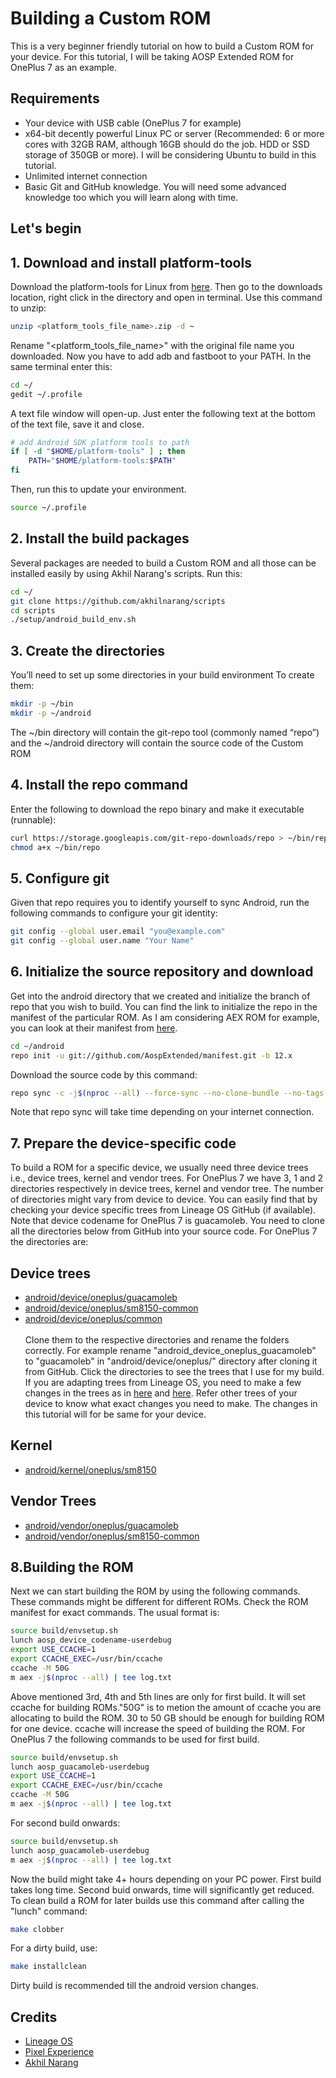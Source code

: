 
# Building a Custom ROM

This is a very beginner friendly tutorial on how to build a Custom ROM for your device. For this tutorial, I will be taking AOSP Extended ROM for OnePlus 7 as an example.
## Requirements

- Your device with USB cable (OnePlus 7 for example)
- x64-bit decently powerful Linux PC or server (Recommended: 6 or more cores with 32GB RAM, although 16GB should do the job. HDD or SSD storage of 350GB or more). I will be considering Ubuntu to build in this tutorial.
- Unlimited internet connection
- Basic Git and GitHub knowledge. You will need some advanced knowledge too which you will learn along with time.

## Let's begin
## 1. Download and install platform-tools


Download the platform-tools for Linux from [here](https://developer.android.com/studio/releases/platform-tools).
Then go to the downloads location, right click in the directory and open in terminal. Use this command to unzip:
```bash
unzip <platform_tools_file_name>.zip -d ~
```
Rename "<platform_tools_file_name>" with the original file name you downloaded. Now you have to add adb and fastboot to your PATH. In the same terminal enter this:
```bash
cd ~/
gedit ~/.profile
```
A text file window will open-up. Just enter the following text at the bottom of the text file, save it and close.
```bash
# add Android SDK platform tools to path
if [ -d "$HOME/platform-tools" ] ; then
    PATH="$HOME/platform-tools:$PATH"
fi
```
Then, run this to update your environment.
```bash
source ~/.profile
```
## 2. Install the build packages
Several packages are needed to build a Custom ROM and all those can be installed easily by using Akhil Narang's scripts. Run this:
```bash
cd ~/
git clone https://github.com/akhilnarang/scripts
cd scripts
./setup/android_build_env.sh
```
## 3. Create the directories
You’ll need to set up some directories in your build environment
To create them:
```bash
mkdir -p ~/bin
mkdir -p ~/android
```
The ~/bin directory will contain the git-repo tool (commonly named “repo”) and the ~/android directory will contain the source code of the Custom ROM


## 4. Install the repo command
Enter the following to download the repo binary and make it executable (runnable):
```bash
curl https://storage.googleapis.com/git-repo-downloads/repo > ~/bin/repo
chmod a+x ~/bin/repo
```
## 5. Configure git
Given that repo requires you to identify yourself to sync Android, run the following commands to configure your git identity:
```bash
git config --global user.email "you@example.com"
git config --global user.name "Your Name"
```
## 6. Initialize the source repository and download
Get into the android directory that we created and initialize the branch of repo that you wish to build. You can find the link to initialize the repo in the manifest of the particular ROM. As I am considering AEX ROM for example, you can look at their manifest from [here](https://github.com/AospExtended/manifest).
```bash
cd ~/android
repo init -u git://github.com/AospExtended/manifest.git -b 12.x
```
Download the source code by this command:
```bash
repo sync -c -j$(nproc --all) --force-sync --no-clone-bundle --no-tags
```
Note that repo sync will take time depending on your internet connection.

## 7. Prepare the device-specific code
To build a ROM for a specific device, we usually need three device trees i.e., device trees, kernel and vendor trees. 
For OnePlus 7 we have 3, 1 and 2 directories respectively in device trees, kernel and vendor tree. The number of directories might vary from device to device. You can easily find that by checking your device specific trees from Lineage OS GitHub (if available). Note that device codename for OnePlus 7 is guacamoleb.  You need to clone all the directories below from GitHub into your source code. For OnePlus 7 the directories are:
## Device trees
- [android/device/oneplus/guacamoleb](https://github.com/shantanu-sarkar/android_device_oneplus_guacamoleb)
- [android/device/oneplus/sm8150-common](https://github.com/AospExtended-Devices/device_oneplus_sm8150-common)
- [android/device/oneplus/common](https://github.com/AospExtended-Devices/device_oneplus_common) <br /> <br />
Clone them to the respective directories
and rename the folders correctly. For example rename "android_device_oneplus_guacamoleb" to "guacamoleb" in "android/device/oneplus/" directory after cloning it from GitHub.
Click the directories to see the trees that I use for my build. If you are adapting trees from Lineage OS, you need to make a few changes in the trees as in [here](https://github.com/shantanu-sarkar/android_device_oneplus_guacamoleb/commit/1d83a5ca546a9ebb20175eb156fbf9888e4dc2d6) and [here](https://github.com/AospExtended-Devices/device_oneplus_sm8150-common/commit/813b0320384b95c5461b2776388c561a64868864). Refer other trees of your device to know what exact changes you need to make. The changes in this tutorial will for be same for your device.
## Kernel
- [android/kernel/oneplus/sm8150](https://github.com/AospExtended-Devices/kernel_oneplus_sm8150)
## Vendor Trees
- [android/vendor/oneplus/guacamoleb](https://github.com/shantanu-sarkar/android_vendor_oneplus_guacamoleb)
- [android/vendor/oneplus/sm8150-common](https://github.com/shantanu-sarkar/android_vendor_oneplus_sm8150-common)

## 8.Building the ROM
Next we can start building the ROM by using the following commands. These commands might be different for different ROMs. Check the ROM manifest for exact commands.
The usual format is:
```bash
source build/envsetup.sh
lunch aosp_device_codename-userdebug
export USE_CCACHE=1
export CCACHE_EXEC=/usr/bin/ccache
ccache -M 50G
m aex -j$(nproc --all) | tee log.txt
```
Above mentioned 3rd, 4th and 5th lines are only for first build. It will set ccache for building ROMs."50G" is to metion the amount of ccache you are allocating to build the ROM. 30 to 50 GB should be enough for building ROM for one device. ccache will increase the speed of building the ROM.
For OnePlus 7 the following commands to be used for first build.
```bash
source build/envsetup.sh
lunch aosp_guacamoleb-userdebug
export USE_CCACHE=1
export CCACHE_EXEC=/usr/bin/ccache
ccache -M 50G
m aex -j$(nproc --all) | tee log.txt
```
For second build onwards:
```bash
source build/envsetup.sh
lunch aosp_guacamoleb-userdebug
m aex -j$(nproc --all) | tee log.txt
```
Now the build might take 4+ hours depending on your PC power. First build takes long time. Second buid onwards, time will significantly get reduced. To clean build a ROM for later builds use this command after calling the "lunch" command:
```bash
make clobber
```
For a dirty build, use:
```bash
make installclean
```
Dirty build is recommended till the android version changes.

## Credits
- [Lineage OS](https://lineageosroms.com/guacamoleb/)
- [Pixel Experience](https://wiki.pixelexperience.org/devices/guacamoleb/build/)
- [Akhil Narang](https://github.com/akhilnarang)
